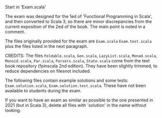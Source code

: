 Start in 'Exam.scala'

The exam was designed for the 1ed of 'Functional Programming in Scala',
and then converted to Scala 3, so there are minor discrepancies from
the current exposition of the 2ed of the book.  The main point is
noted in a comment.

The files originally provided for the exam are `Exam.scala`
`Exam.test.scala` plus the files listed in the next paragraph.

CREDITS: The files `Foldable.scala`, `Gen.scala`, `LazyList.scala`,
`Monad.scala`, `Monoid.scala`, `Par.scala`, `Parsers.scala`, `State.scala` come
from the text book repository (fpinscala 2nd edition).  They have been
slightly trimmed, to reduce dependencies on filesnot included.

The following files contain example solutions and some tests:
`Exam.solution.scala`, `Exam.solution.test.scala`. These have not been
available to students during the exam.

If you want to have an exam as similar as possible to the one
presented in 2021 (but in Scala 3), delete all files with 'solution'
in the name without looking.

